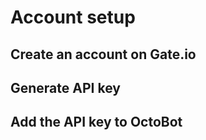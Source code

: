 # Account setup

## Create an account on Gate.io

## Generate API key

## Add the API key to OctoBot